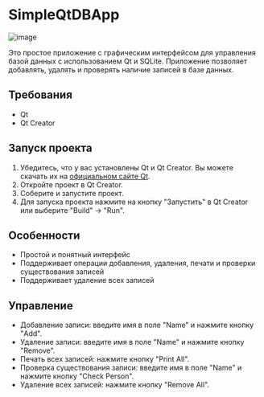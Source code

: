 # SimpleQtDBApp
![image](https://github.com/shamilkvv/SimpleQtDBApp/assets/151441020/375399e4-836f-4f67-8ede-b442361320d4)

Это простое приложение с графическим интерфейсом для управления базой данных с использованием Qt и SQLite. Приложение позволяет добавлять, удалять и проверять наличие записей в базе данных.

## Требования

- Qt
- Qt Creator

## Запуск проекта

1. Убедитесь, что у вас установлены Qt и Qt Creator. Вы можете скачать их на [официальном сайте Qt](https://www.qt.io/download).
2. Откройте проект в Qt Creator.
3. Соберите и запустите проект.
4. Для запуска проекта нажмите на кнопку "Запустить" в Qt Creator или выберите "Build" -> "Run".

## Особенности

- Простой и понятный интерфейс
- Поддерживает операции добавления, удаления, печати и проверки существования записей
- Поддерживает удаление всех записей 

## Управление

- Добавление записи: введите имя в поле "Name" и нажмите кнопку "Add".
- Удаление записи: введите имя в поле "Name" и нажмите кнопку "Remove".
- Печать всех записей: нажмите кнопку "Print All".
- Проверка существования записи: введите имя в поле "Name" и нажмите кнопку "Check Person".
- Удаление всех записей: нажмите кнопку "Remove All".
